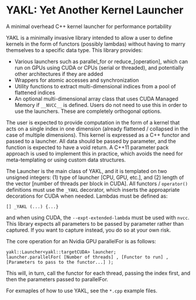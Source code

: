 # YAKL: Yet Another Kernel Launcher
A minimal overhead C++ kernel launcher for performance portability

YAKL is a minimally invasive library intended to allow a user to define kernels in the form of functors (possibly lambdas) without having to marry themselves to a specific data type. This library provides:

* Various launchers such as parallel_for or reduce_[operation], which can run on GPUs using CUDA or CPUs (serial or threaded), and potentially other architectures if they are added
* Wrappers for atomic accesses and synchronization
* Utility functions to extract multi-dimensional indices from a pool of flattened indices
* An optional multi-dimensional array class that uses CUDA Managed Memory if `__NVCC__` is defined. Users do not need to use this in order to use the launchers. These are completely orthogonal options.

The user is expected to provide computation in the form of a kernel that acts on a single index in one dimension (already flattened / collapsed in the case of multiple dimensions). This kernel is expressed as a C++ functor and passed to a launcher. All data should be passed by parameter, and the function is expected to have a void return. A C++11 parameter pack approach is used to implement this in practice, which avoids the need for meta-templating or using custom data structures.

The Launcher is the main class of YAKL, and it is templated on two unsigned integers: (1) type of launcher [CPU, GPU, etc.], and (2) length of the vector [number of threads per block in CUDA]. All functors / `operator()` definitions must use the `_YAKL` decorator, which inserts the approapriate decorations for CUDA when needed. Lambdas must be defined as:
```
[] _YAKL (...) {...}
```
and when using CUDA, the `--expt-extended-lambda` must be used with `nvcc`. This library expects all parameters to be passed by parameter rather than captured. If you want to capture instead, you do so at your own risk.

The core operation for an Nvidia GPU parallelFor is as follows:
```
yakl::Launcher<yakl::targetCUDA> launcher;
launcher.parallelFor( [Number of threads] , [Functor to run] , [Parameters to pass to the functor...] );
```
This will, in turn, call the functor for each thread, passing the index first, and then the parameters passed to parallelFor.

For exmaples of how to use YAKL, see the `*.cpp` example files. 

